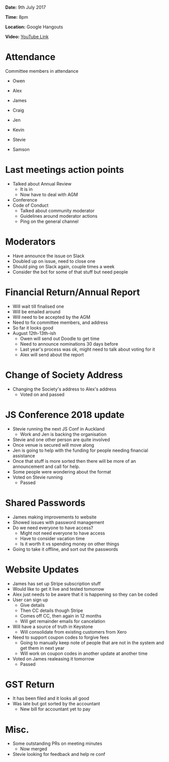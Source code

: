 **Date:** 9th July 2017

**Time:** 8pm

**Location:** Google Hangouts

**Video:** [YouTube Link](https://www.youtube.com/watch?v=3iO1ELTwuYk&feature=youtu.be)

# Attendance

Committee members in attendance

- Owen

- Alex
- James
- Craig
- Jen
- Kevin
- Stevie
- Samson

# Last meetings action points

- Talked about Annual Review
  - It is in
  - Now have to deal with AGM
- Conference
- Code of Conduct
  - Talked about community moderator 
  - Guidelines around moderator actions
  - Ping on the general channel

# Moderators

- Have announce the issue on Slack
- Doubled up on issue, need to close one
- Should ping on Slack again, couple times a week
- Consider the bot for some of that stuff but need people

# Financial Return/Annual Report

- Will wait till finalised one
- Will be emailed around
- Will need to be accepted by the AGM
- Need to fix committee members, and address
- So far it looks good
- August 12th-13th-ish
  - Owen will send out Doodle to get time
  - Need to announce nominations 30 days before
  - Last year's process was ok, might need to talk about voting for it
  - Alex will send about the report

# Change of Society Address

- Changing the Society's address to Alex's address
  - Voted on and passed

# JS Conference 2018 update

- Stevie running the next JS Conf in Auckland
  - Work and Jen is backing the organisation
- Stevie and one other person are quite involved
- Once venue is secured will move along
- Jen is going to help with the funding for people needing financial assistance
- Once that stuff is more sorted then there will be more of an announcement and call for help.
- Some people were wondering about the format
- Voted on Stevie running
  - Passed

# Shared Passwords

- James making improvements to website
- Showed issues with password management
- Do we need everyone to have access?
  - Might not need everyone to have access
  - Have to consider vacation time
  - Is it worth it vs spending money on other things
- Going to take it offline, and sort out the passwords

# Website Updates

- James has set up Stripe subscription stuff
- Would like to get it live and tested tomorrow
- Alex just needs to be aware that it is happening so they can be coded
- User can sign up
  - Give details
  - Then CC details though Stripe
  - Comes off CC, then again in 12 months
  - Will get remainder emails for cancelation
- Will have a source of truth in Keystone
  - Will consolidate from existing customers from Xero
- Need to support coupon codes to forgive fees
  - Going to manually keep note of people that are not in the system and get them in next year
  - Will work on coupon codes in another update at another time
- Voted on James realeasing it tomorrow
  - Passed

# GST Return

- It has been filed and it looks all good
- Was late but got sorted by the accountant
  - New bill for accountant yet to pay

# Misc.

- Some outstanding PRs on meeting minutes
  - Now merged
- Stevie looking for feedback and help re conf
